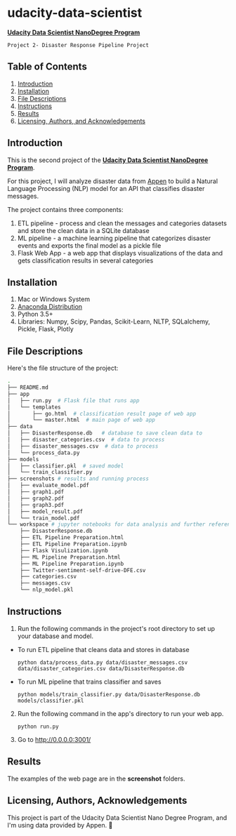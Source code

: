 # udacity-data-scientist
[**Udacity Data Scientist NanoDegree Program**](https://www.udacity.com/course/data-scientist-nanodegree--nd025)

`Project 2- Disaster Response Pipeline Project`
## Table of Contents

1. [Introduction](#introduction)
2. [Installation](#installation)
3. [File Descriptions](#files)
4. [Instructions](#instructions)
5. [Results](#results)
6. [Licensing, Authors, and Acknowledgements](#licensing)

## Introduction <a name="introduction"></a>
This is the second project of the [**Udacity Data Scientist NanoDegree Program**](https://www.udacity.com/course/data-scientist-nanodegree--nd025).

For this project, I will analyze disaster data from [Appen](https://www.figure-eight.com/) to build a Natural Language Processing (NLP) model for an API that classifies disaster messages. 

The project contains three components:
1. ETL pipeline - process and clean the messages and categories datasets and store the clean data in a SQLite database
2. ML pipeline - a machine learning pipeline that categorizes disaster events and exports the final model as a pickle file
3. Flask Web App - a web app that displays visualizations of the data and gets classification results in several categories


## Installation <a name="installation"></a>
1. Mac or Windows System
2. [Anaconda Distribution](https://docs.anaconda.com/free/anaconda/index.html)
3. Python 3.5+
4. Libraries:
Numpy, Scipy, Pandas, Scikit-Learn, NLTP, SQLalchemy, Pickle, Flask, Plotly

## File Descriptions <a name="files"></a>
Here's the file structure of the project:
```bash
.
├── README.md
├── app
│   ├── run.py  # Flask file that runs app
│   └── templates
│       ├── go.html  # classification result page of web app
│       └── master.html  # main page of web app
├── data
│   ├── DisasterResponse.db   # database to save clean data to
│   ├── disaster_categories.csv  # data to process 
│   ├── disaster_messages.csv  # data to process 
│   └── process_data.py
├── models
│   ├── classifier.pkl  # saved model 
│   └── train_classifier.py
├── screenshots # results and running process
│   ├── evaluate_model.pdf  
│   ├── graph1.pdf
│   ├── graph2.pdf
│   ├── graph3.pdf
│   ├── model_result.pdf
│   └── train_model.pdf
└── workspace # jupyter notebooks for data analysis and further references
    ├── DisasterResponse.db
    ├── ETL Pipeline Preparation.html
    ├── ETL Pipeline Preparation.ipynb
    ├── Flask Visulization.ipynb
    ├── ML Pipeline Preparation.html
    ├── ML Pipeline Preparation.ipynb
    ├── Twitter-sentiment-self-drive-DFE.csv
    ├── categories.csv
    ├── messages.csv
    └── nlp_model.pkl
```


## Instructions <a name='instructions'></a>
1. Run the following commands in the project's root directory to set up your database and model.

- To run ETL pipeline that cleans data and stores in database
  
    `python data/process_data.py data/disaster_messages.csv data/disaster_categories.csv data/DisasterResponse.db`
  
- To run ML pipeline that trains classifier and saves
  
    `python models/train_classifier.py data/DisasterResponse.db models/classifier.pkl`

2. Run the following command in the app's directory to run your web app.

    `python run.py`

4. Go to http://0.0.0.0:3001/


## Results<a name="results"></a>
The examples of the web page are in the **screenshot** folders. 

## Licensing, Authors, Acknowledgements<a name="licensing"></a>
This project is part of the Udacity Data Scientist Nano Degree Program, and I'm using data provided by Appen. :love_you_gesture:

